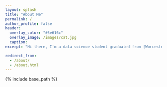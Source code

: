 ```yaml
---
layout: splash
title: "About Me"
permalink: /
author_profile: false
header: 
  overlay_color: "#5e616c"
  overlay_image: /images/cat.jpg
  caption:
excerpt: "Hi there, I'm a data science student graduated from [Worcester Polytechnic Institute](https://www.wpi.edu/). My advisor is Prof. Elke A. Rundensteiner. Before that, I have already got my Computer Science Bachelor's and Master's degree in China. I have broad research interests in machine learning, NLP and deep learning."

redirect_from: 
  - /about/
  - /about.html
---
```

{% include base_path %}

